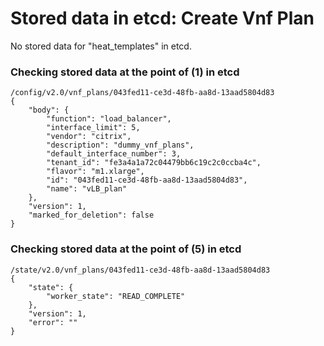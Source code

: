 # Stored data in etcd: Create Vnf Plan

No stored data for "heat_templates" in etcd.

### Checking stored data at the point of (1) in etcd

```
/config/v2.0/vnf_plans/043fed11-ce3d-48fb-aa8d-13aad5804d83
{
    "body": {
        "function": "load_balancer", 
        "interface_limit": 5, 
        "vendor": "citrix", 
        "description": "dummy_vnf_plans", 
        "default_interface_number": 3, 
        "tenant_id": "fe3a4a1a72c04479bb6c19c2c0ccba4c", 
        "flavor": "m1.xlarge", 
        "id": "043fed11-ce3d-48fb-aa8d-13aad5804d83", 
        "name": "vLB_plan"
    }, 
    "version": 1, 
    "marked_for_deletion": false
}
```

### Checking stored data at the point of (5) in etcd

```
/state/v2.0/vnf_plans/043fed11-ce3d-48fb-aa8d-13aad5804d83
{
    "state": {
        "worker_state": "READ_COMPLETE"
    }, 
    "version": 1, 
    "error": ""
}
```
